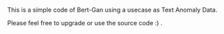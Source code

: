 This is a simple code of Bert-Gan using a usecase as Text Anomaly Data.

Please feel free to upgrade or use the source code :) .
